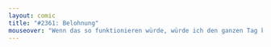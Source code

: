 ```yaml
---
layout: comic
title: "#2361: Belohnung"
mouseover: "Wenn das so funktionieren würde, würde ich den ganzen Tag korrekte Aussagen um ein 'Das ist richtig.' ergänzen."
---
```

